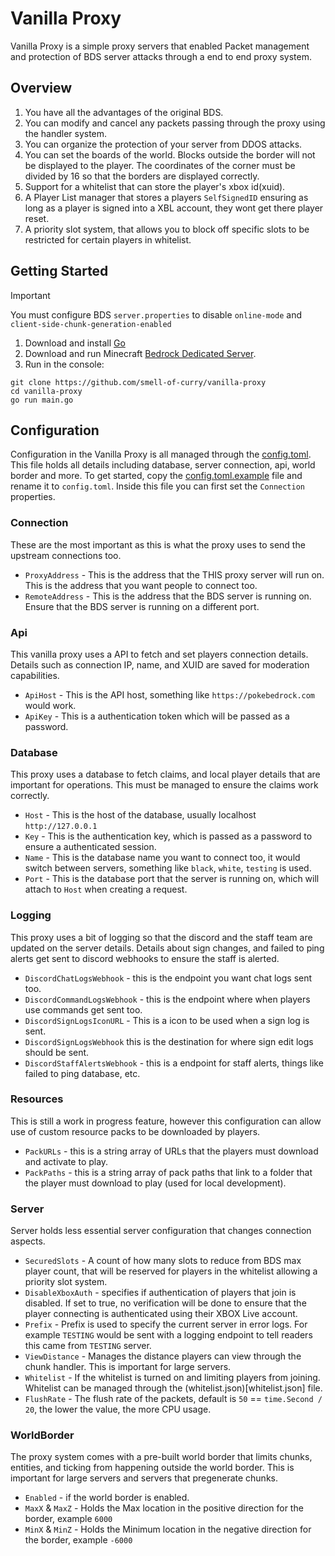 # Vanilla Proxy

Vanilla Proxy is a simple proxy servers that enabled Packet management and protection of BDS server attacks through a end to end proxy system.

## Overview

1. You have all the advantages of the original BDS.
2. You can modify and cancel any packets passing through the proxy using the handler system.
3. You can organize the protection of your server from DDOS attacks.
4. You can set the boards of the world. Blocks outside the border will not be displayed to the player. The coordinates of the corner must be divided by 16 so that the borders are displayed correctly.
5. Support for a whitelist that can store the player's xbox id(xuid).
6. A Player List manager that stores a players `SelfSignedID` ensuring as long as a player is signed into a XBL account, they wont get there player reset.
7. A priority slot system, that allows you to block off specific slots to be restricted for certain players in whitelist.

## Getting Started

> [!IMPORTANT]
> You must configure BDS `server.properties` to disable `online-mode` and `client-side-chunk-generation-enabled`

1. Download and install [Go](https://go.dev/dl/)
2. Download and run Minecraft [Bedrock Dedicated Server](https://www.minecraft.net/en-us/download/server/bedrock).
3. Run in the console:

```
git clone https://github.com/smell-of-curry/vanilla-proxy
cd vanilla-proxy
go run main.go
```

## Configuration

Configuration in the Vanilla Proxy is all managed through the [config.toml](config.toml.example). This file holds all details including database, server connection, api, world border and more.
To get started, copy the [config.toml.example](config.toml.example) file and rename it to `config.toml`. Inside this file you can first set the `Connection` properties.

### Connection

These are the most important as this is what the proxy uses to send the upstream connections too.

- `ProxyAddress` - This is the address that the THIS proxy server will run on. This is the address that you want people to connect too.
- `RemoteAddress` - This is the address that the BDS server is running on. Ensure that the BDS server is running on a different port.

### Api

This vanilla proxy uses a API to fetch and set players connection details. Details such as connection IP, name, and XUID are saved for moderation capabilities.

- `ApiHost` - This is the API host, something like `https://pokebedrock.com` would work.
- `ApiKey` - This is a authentication token which will be passed as a password.

### Database

This proxy uses a database to fetch claims, and local player details that are important for operations. This must be managed to ensure the claims work correctly.

- `Host` - This is the host of the database, usually localhost `http://127.0.0.1`
- `Key` - This is the authentication key, which is passed as a password to ensure a authenticated session.
- `Name` - This is the database name you want to connect too, it would switch between servers, something like `black`, `white`, `testing` is used.
- `Port` - This is the database port that the server is running on, which will attach to `Host` when creating a request.

### Logging

This proxy uses a bit of logging so that the discord and the staff team are updated on the server details. Details about sign changes, and failed to ping alerts get sent to discord webhooks to ensure the staff is alerted.

- `DiscordChatLogsWebhook` - this is the endpoint you want chat logs sent too.
- `DiscordCommandLogsWebhook` - this is the endpoint where when players use commands get sent too.
- `DiscordSignLogsIconURL` - This is a icon to be used when a sign log is sent.
- `DiscordSignLogsWebhook` this is the destination for where sign edit logs should be sent.
- `DiscordStaffAlertsWebhook` - this is a endpoint for staff alerts, things like failed to ping database, etc.

### Resources

This is still a work in progress feature, however this configuration can allow use of custom resource packs to be downloaded by players.

- `PackURLs` - this is a string array of URLs that the players must download and activate to play.
- `PackPaths` - this is a string array of pack paths that link to a folder that the player must download to play (used for local development).

### Server

Server holds less essential server configuration that changes connection aspects.

- `SecuredSlots` - A count of how many slots to reduce from BDS max player count, that will be reserved for players in the whitelist allowing a priority slot system.
- `DisableXboxAuth` - specifies if authentication of players that join is disabled. If set to true, no verification will be done to ensure that the player connecting is authenticated using their XBOX Live account.
- `Prefix` - Prefix is used to specify the current server in error logs. For example `TESTING` would be sent with a logging endpoint to tell readers this came from `TESTING` server.
- `ViewDistance` - Manages the distance players can view through the chunk handler. This is important for large servers.
- `Whitelist` - If the whitelist is turned on and limiting players from joining. Whitelist can be managed through the (whitelist.json)[whitelist.json] file.
- `FlushRate` - The flush rate of the packets, default is `50` == `time.Second / 20`, the lower the value, the more CPU usage.

### WorldBorder

The proxy system comes with a pre-built world border that limits chunks, entities, and ticking from happening outside the world border. This is important for large servers and servers that pregenerate chunks.

- `Enabled` - if the world border is enabled.
- `MaxX` & `MaxZ` - Holds the Max location in the positive direction for the border, example `6000`
- `MinX` & `MinZ` - Holds the Minimum location in the negative direction for the border, example `-6000`
